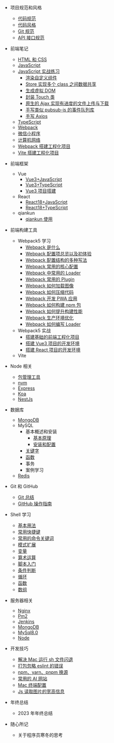 - 项目规范和风格
  - [代码规范](/docs/项目规范和风格/代码规范.md)
  - [代码风格](/docs/项目规范和风格/代码风格.md)
  - [Git 规范](/docs/项目规范和风格/Git规范.md)
  - [API 接口规范](/docs/项目规范和风格/API接口规范.md)
- 前端笔记

  - [HTML 和 CSS](/docs/前端笔记/HTML和CSS.md)
  - [JavaScript](/docs/前端笔记/JavaScript.md)
  - [JavaScript 实战练习](/docs/前端笔记/JavaScript实战练习.md)
    - [渲染自定义组件](/docs/前端笔记/JavaScript实战练习/渲染自定义组件.md)
    - [Store 实现多个 class 之间数据共享](/docs/前端笔记/JavaScript实战练习/Store实现多个class之间数据共享.md)
    - [生成虚拟 DOM](/docs/前端笔记/JavaScript实战练习/生成虚拟DOM.md)
    - [封装 Touch 类](/docs/前端笔记/JavaScript实战练习/封装Touch类.md)
    - [原生的 Ajax 实现有进度的文件上传与下载](/docs/前端笔记/JavaScript实战练习/原生的Ajax实现有进度的文件上传与下载.md)
    - [手写类似 pubsub-js 的事件队列库](/docs/前端笔记/JavaScript实战练习/手写类似pubsub-js的事件队列库.md)
    - [手写 Axios](/docs/前端笔记/JavaScript实战练习/手写Axios.md)
  - [TypeScript](/docs/前端笔记/TypeScript.md)
  - [Webpack](/docs/前端笔记/Webpack.md)
  - [微信小程序](/docs/前端笔记/微信小程序.md)
  - [计算机网络](/docs/前端笔记/计算机网络.md)
  - [Webpack 搭建工程化项目](/docs/前端笔记/Webpack搭建工程化项目.md)
  - [Vite 搭建工程化项目](/docs/前端笔记/Vite搭建工程化项目.md)

- 前端框架

  - Vue
    - [Vue3+JavaScript](/docs/前端框架/Vue/Vue3+JavaScript.md)
    - [Vue3+TypeScript](/docs/前端框架/Vue/Vue3+TypeScript.md)
    - [Vue3 项目搭建](/docs/前端框架/Vue/Vue3项目搭建.md)
  - React
    - [React18+JavaScript](/docs/前端框架/React/React18+JavaScript.md)
    - [React18+TypeScript](/docs/前端框架/React/React18+TypeScript.md)
  - qiankun
    - [qiankun 使用](/docs/前端框架/qiankun/qiankun.md)

- 前端构建工具
  - Webpack5 学习
    - [Webpack 是什么](/docs/前端构建工具/Webpack5学习/Webpack是什么.md)
    - [Webpack 配置项总览以及初体验](/docs/前端构建工具/Webpack5学习/Webpack配置项总览以及初体验.md)
    - [Webpack 配置结构的多种写法](/docs/前端构建工具/Webpack5学习/Webpack配置结构的多种写法.md)
    - [Webpack 常用的核心配置](/docs/前端构建工具/Webpack5学习/Webpack常用的核心配置.md)
    - [Webpack 中常用的 Loader](/docs/前端构建工具/Webpack5学习/Webpack中常用的Loader.md)
    - [Webpack 常用的 Plugin](/docs/前端构建工具/Webpack5学习/Webpack常用的Plugin.md)
    - [Webpack 如何加载图像](/docs/前端构建工具/Webpack5学习/Webpack如何加载图像.md)
    - [Webpack 如何压缩代码](/docs/前端构建工具/Webpack5学习/Webpack如何压缩代码.md)
    - [Webpack 开发 PWA 应用](/docs/前端构建工具/Webpack5学习/Webpack开发PWA应用.md)
    - [Webpack 如何构建 npm 包](/docs/前端构建工具/Webpack5学习/Webpack如何构建npm包.md)
    - [Webpack 如何提升构建性能](/docs/前端构建工具/Webpack5学习/Webpack如何提升构建性能.md)
    - [Webpack 生产环境优化](/docs/前端构建工具/Webpack5学习/Webpack生产环境优化.md)
    - [Webpack 如何编写 Loader](/docs/前端构建工具/Webpack5学习/Webpack如何编写Loader.md)
  - Webpack5 实战
    - [搭建基础的前端工程化项目](/docs/前端构建工具/Webpack5实战/搭建基础的前端工程化项目.md)
    - [搭建 Vue3 项目的开发环境](/docs/前端构建工具/Webpack5实战/搭建Vue3项目的开发环境.md)
    - [搭建 React 项目的开发环境](/docs/前端构建工具/Webpack5实战/搭建React项目的开发环境.md)
  - Vite
- Node 相关
  - [包管理工具](/docs/Node相关/包管理工具.md)
  - [nvm](/docs/Node相关/nvm.md)
  - [Express](/docs/Node相关/Express.md)
  - [Koa](/docs/Node相关/Koa.md)
  - [NestJs](/docs/Node相关/NestJs.md)
- 数据库

  - [MongoDB](/docs/数据库/MongoDB.md)
  - MySQL
    - 基本概述和安装
      - [基本原理](/docs/数据库/MySQL/基本概述和安装/基本原理.md)
      - [安装和配置](/docs/数据库/MySQL/基本概述和安装/安装配置.md)
    - [关键字](/docs/数据库/MySQL/关键字.md)
    - [函数](/docs/数据库/MySQL/函数.md)
    - 事务
    - 案例学习
  - [Redis](/docs/数据库/Redis.md)

- Git 和 GitHub

  - [Git 总结](/docs/Git和GitHub/Git总结.md)
  - [GitHub 操作指南](/docs/Git和GitHub/GitHub操作指南.md)

- Shell 学习
  - [基本用法](/docs/Shell学习/基本用法.md)
  - [常用快捷键](/docs/Shell学习/常用快捷键.md)
  - [常用的命令关键词](/docs/Shell学习/常用的命令关键词.md)
  - [模式扩展](/docs/Shell学习/模式扩展.md)
  - [变量](/docs/Shell学习/变量.md)
  - [算术运算](/docs/Shell学习/算术运算.md)
  - [脚本入门](/docs/Shell学习/脚本入门.md)
  - [条件判断](/docs/Shell学习/条件判断.md)
  - [循环](/docs/Shell学习/循环.md)
  - [函数](/docs/Shell学习/函数.md)
  - [数组](/docs/Shell学习/数组.md)
- 服务器相关
  - [Nginx](/docs/服务器相关/Nginx.md)
  - [Pm2](/docs/服务器相关/Pm2.md)
  - [Jenkins](/docs/服务器相关/Jenkins.md)
  - [MongoDB](/docs/服务器相关/MongoDB.md)
  - [MySql8.0](/docs/服务器相关/MySQL8.0.md)
  - [Node](/docs/服务器相关/Node.md)
- 开发技巧

  - [解决 Mac 运行 sh 文件闪退](/docs/开发技巧/解决Mac运行sh文件闪退.md)
  - [打包忽略 eslint 的错误](/docs/开发技巧/打包忽略eslint的错误.md)
  - [npm、yarn、pnpm 换源](/docs/开发技巧/npm、yarn、pnpm换源.md)
  - [常用的 AI 网站](/docs/开发技巧/常用的AI网站.md)
  - [Mac 终端配置](/docs/开发技巧/mac终端配置.md)
  - [Js 读取图片的宽高信息](/docs/开发技巧/Js读取图片的宽高信息.md)

- 年终总结

  - 2023 年年终总结

- 随心所记
  - 关于程序员寒冬的思考
